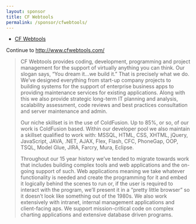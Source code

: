 ```yaml
---
layout: sponsor
title: CF Webtools
permalink: /sponsor/cfwebtools/
---
```


<ul class="sponsors">
	<li class="sponsor solo icon-sponsor icon-sponsor-cfwebtools"><a href="http://www.cfwebtools.com/">CF Webtools</a></li>
</ul>

Continue to <a href="http://www.cfwebtools.com/">http://www.cfwebtools.com/</a>

> CF Webtools provides coding, development, programming and project management for the support of virtually anything you can think. Our slogan says, “You dream it…we build it.” That is precisely what we do. We’ve designed everything from start-up company projects to building systems for the support of enterprise business apps to providing maintenance services for existing applications. Along with this we also provide strategic long-term IT planning and analysis, scalability assessment, code reviews and best practices consultation and server maintenance and admin.
> 
> Our niche skillset is in the use of ColdFusion. Up to 85%, or so, of our work is ColdFusion based. Within our developer pool we also maintain a skillset qualified to work with: MSSQL, HTML, CSS, XHTML, jQuery, JavaScript, JAVA, .NET, AJAX, Flex, Flash, CFC, PhoneGap, OOP, TSQL, Model Glue, JIRA, Farcry, Mura, Eclipse.
> 
> Throughout our 15 year history we’ve tended to migrate towards work that includes building complex tools and web applications and the on-going support of such. Web applications meaning we take whatever functionality is needed and create the programming for it and embed it logically behind the scenes to run or, if the user is required to interact with the program, we’ll present it in a “pretty little browser” so it doesn’t look like something out of the 1980s. We also work extensively with intranet, internal management applications and client-facing aps. We support mission-critical code on complex charting applications and extensive database driven programs.
